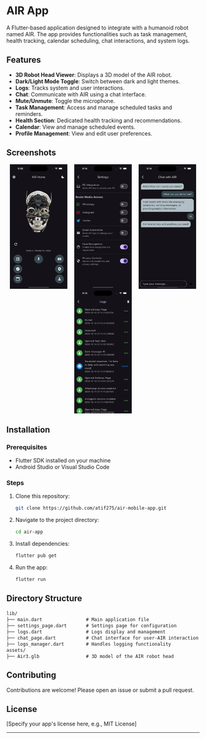 
# AIR App

A Flutter-based application designed to integrate with a humanoid robot named AIR. The app provides functionalities such as task management, health tracking, calendar scheduling, chat interactions, and system logs.

## Features

- **3D Robot Head Viewer**: Displays a 3D model of the AIR robot.
- **Dark/Light Mode Toggle**: Switch between dark and light themes.
- **Logs**: Tracks system and user interactions.
- **Chat**: Communicate with AIR using a chat interface.
- **Mute/Unmute**: Toggle the microphone.
- **Task Management**: Access and manage scheduled tasks and reminders.
- **Health Section**: Dedicated health tracking and recommendations.
- **Calendar**: View and manage scheduled events.
- **Profile Management**: View and edit user preferences.

## Screenshots

<div style="display: flex; justify-content: space-around; flex-wrap: wrap;">
  <img src="./Screenshots/Simulator%20Screenshot%20-%20iPhone%2015%20Pro.png" alt="Home Screen" width="150"/>
  <img src="./Screenshots/Simulator%20Screenshot%20Settings%20-%20iPhone%2015%20Pro.png" alt="Settings Screen" width="150"/>
  <img src="./Screenshots/Simulator%20Screenshot%20Chat%20-%20iPhone%2015%20Pro.png" alt="Chat Screen" width="150"/>
  <img src="./Screenshots/Simulator%20Screenshot%20Logs-%20iPhone%2015%20Pro.png" alt="Logs Screen" width="150"/>
</div>

## Installation

### Prerequisites

- Flutter SDK installed on your machine
- Android Studio or Visual Studio Code

### Steps

1. Clone this repository:
   ```bash
   git clone https://github.com/atif275/air-mobile-app.git
   ```
2. Navigate to the project directory:
   ```bash
   cd air-app
   ```
3. Install dependencies:
   ```bash
   flutter pub get
   ```
4. Run the app:
   ```bash
   flutter run
   ```

## Directory Structure

```
lib/
├── main.dart                # Main application file
├── settings_page.dart       # Settings page for configuration
├── logs.dart                # Logs display and management
├── chat_page.dart           # Chat interface for user-AIR interaction
├── logs_manager.dart        # Handles logging functionality
assets/
├── Air3.glb                 # 3D model of the AIR robot head
```

## Contributing

Contributions are welcome! Please open an issue or submit a pull request.

## License

[Specify your app's license here, e.g., MIT License]

---
